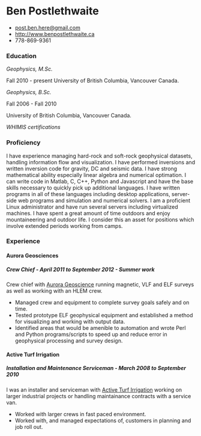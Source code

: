 # Ben Postlethwaite
 * <post.ben.here@gmail.com>
 * <http://www.benpostlethwaite.ca>
 * 778-869-9361

### Education

*Geophysics, M.Sc.*

Fall 2010 - present
University of British Columbia, Vancouver Canada.

*Geophysics, B.Sc.*

Fall 2006 - Fall 2010

University of British Columbia, Vancouver Canada.

*WHIMIS certifications*

### Proficiency

I have experience managing hard-rock and soft-rock geophysical datasets, handling information flow and visualization. I have performed inversions and written inversion code for gravity, DC and seismic data. I have strong mathematical ability especially linear algebra and numerical optimation. I can write code in Matlab, C, C++, Python and Javascript and have the base skills necessary to quickly pick up additional languages. I have written programs in all of these languages including desktop applications, server-side web programs and simulation and numerical solvers. I am a proficient Linux administrator and have run several servers including virtualized machines. I have spent a great amount of time outdoors and enjoy mountaineering and outdoor life. I consider this an asset for positions which involve extended periods working from camps.

### Experience

#### Aurora Geosciences

##### Crew Chief - April 2011 to September 2012 - Summer work

Crew chief with [Aurora Geoscience](http://www.aurorageosciences.com) running magnetic, VLF and ELF surveys as well as working with an HLEM crew.

 * Managed crew and equipment to complete survey goals safely and on time.
 * Tested prototype ELF geophysical equipment and established a method for visualizing and working with output data.
 * Identified areas that would be amenible to automation and wrote Perl and Python programs/scripts to speed up and reduce error in geophysical processing and survey design.

#### Active Turf Irrigation

##### Installation and Maintenance Serviceman - March 2008 to September 2010

I was an installer and serviceman with [Active Turf Irrigation](http://activeturfirrigation.com) working on larger industrial projects or handling maintainance contracts with a service van.

 * Worked with larger crews in fast paced environment.
 * Worked with, and managed expectations of, customers in planning and job roll out.
